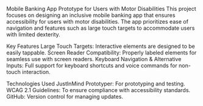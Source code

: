 Mobile Banking App Prototype for Users with Motor Disabilities
This project focuses on designing an inclusive mobile banking app that ensures accessibility for users with motor disabilities. The app prioritizes ease of navigation and features such as large touch targets to accommodate users with limited dexterity.

Key Features
Large Touch Targets: Interactive elements are designed to be easily tappable.
Screen Reader Compatibility: Properly labeled elements for seamless use with screen readers.
Keyboard Navigation & Alternative Inputs: Full support for keyboard shortcuts and voice commands for non-touch interaction.

Technologies Used
JustInMind Prototyper: For prototyping and testing.
WCAG 2.1 Guidelines: To ensure compliance with accessibility standards.
GitHub: Version control for managing updates.
